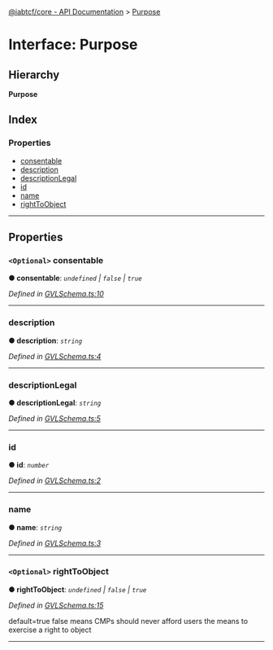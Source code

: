 [@iabtcf/core - API Documentation](../README.md) > [Purpose](../interfaces/purpose.md)

# Interface: Purpose

## Hierarchy

**Purpose**

## Index

### Properties

* [consentable](purpose.md#consentable)
* [description](purpose.md#description)
* [descriptionLegal](purpose.md#descriptionlegal)
* [id](purpose.md#id)
* [name](purpose.md#name)
* [rightToObject](purpose.md#righttoobject)

---

## Properties

<a id="consentable"></a>

### `<Optional>` consentable

**● consentable**: *`undefined` \| `false` \| `true`*

*Defined in [GVLSchema.ts:10](https://github.com/chrispaterson/iabtcf-es/blob/0fbe340/modules/core/src/GVLSchema.ts#L10)*

___
<a id="description"></a>

###  description

**● description**: *`string`*

*Defined in [GVLSchema.ts:4](https://github.com/chrispaterson/iabtcf-es/blob/0fbe340/modules/core/src/GVLSchema.ts#L4)*

___
<a id="descriptionlegal"></a>

###  descriptionLegal

**● descriptionLegal**: *`string`*

*Defined in [GVLSchema.ts:5](https://github.com/chrispaterson/iabtcf-es/blob/0fbe340/modules/core/src/GVLSchema.ts#L5)*

___
<a id="id"></a>

###  id

**● id**: *`number`*

*Defined in [GVLSchema.ts:2](https://github.com/chrispaterson/iabtcf-es/blob/0fbe340/modules/core/src/GVLSchema.ts#L2)*

___
<a id="name"></a>

###  name

**● name**: *`string`*

*Defined in [GVLSchema.ts:3](https://github.com/chrispaterson/iabtcf-es/blob/0fbe340/modules/core/src/GVLSchema.ts#L3)*

___
<a id="righttoobject"></a>

### `<Optional>` rightToObject

**● rightToObject**: *`undefined` \| `false` \| `true`*

*Defined in [GVLSchema.ts:15](https://github.com/chrispaterson/iabtcf-es/blob/0fbe340/modules/core/src/GVLSchema.ts#L15)*

default=true false means CMPs should never afford users the means to exercise a right to object

___

